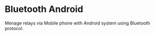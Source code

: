 # Bluetooth Android

Menage relays via Mobile phone with Android system using Bluetooth protocol. 

